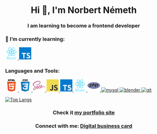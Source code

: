 <h1 align="center">Hi 👋, I'm Norbert Németh</h1>
<h3 align="center">I am learning to become a frontend developer</h3>

<h3 align="left">🌱 I’m currently learning:</h3>
<p align="left">
    <a href="https://reactjs.org/" target="_blank" rel="noreferrer">
        <img src="https://raw.githubusercontent.com/devicons/devicon/master/icons/react/react-original-wordmark.svg" alt="react" width="40" height="40"/>
    </a>
    <a href="https://www.typescriptlang.org/" target="_blank" rel="noreferrer">
        <img src="https://raw.githubusercontent.com/devicons/devicon/master/icons/typescript/typescript-original.svg" alt="typescript" width="40" height="40"/>
    </a>
</p>

<h3 align="left">Languages and Tools:</h3>
<p align="left">
    <a href="https://me.red-cat.hu/" target="_blank" rel="noreferrer">
        <img src="https://raw.githubusercontent.com/devicons/devicon/master/icons/html5/html5-original-wordmark.svg" alt="html5" width="40" height="40"/>
        <img src="https://raw.githubusercontent.com/devicons/devicon/master/icons/css3/css3-original-wordmark.svg" alt="css3" width="40" height="40"/>
        <img src="https://raw.githubusercontent.com/devicons/devicon/master/icons/sass/sass-original.svg" alt="sass" width="40" height="40"/>
        <img src="https://raw.githubusercontent.com/devicons/devicon/master/icons/javascript/javascript-original.svg" alt="javascript" width="40" height="40"/>
        <img src="https://raw.githubusercontent.com/devicons/devicon/master/icons/typescript/typescript-original.svg" alt="typescript" width="40" height="40"/>
        <img src="https://raw.githubusercontent.com/devicons/devicon/master/icons/react/react-original-wordmark.svg" alt="react" width="40" height="40"/>
        <img src="https://raw.githubusercontent.com/devicons/devicon/master/icons/php/php-original.svg" alt="php" width="40" height="40"/>
        <img src="https://cdn.jsdelivr.net/gh/devicons/devicon/icons/mysql/mysql-plain-wordmark.svg" alt="mysql" width="40" height="40"/>
        <img src="https://download.blender.org/branding/community/blender_community_badge_white.svg" alt="blender" width="40" height="40"/>
        <img src="https://www.vectorlogo.zone/logos/git-scm/git-scm-icon.svg" alt="git" width="40" height="40"/>
    </a>
</p>

[![Top Langs](https://github-readme-stats.vercel.app/api/top-langs/?username=nemnorbert&theme=transparent&hide=hack&layout=pie)](https://github.com/anuraghazra/github-readme-stats)

<h3 align="center">Check it <a href="https://me.red-cat.hu/" target="_blank" rel="noreferrer">my portfolio site</a></h3>
<h3 align="center">Connect with me: <a href="https://id.red-cat.hu/nn" target="_blank" rel="noreferrer">Digital business card</a></h3>
